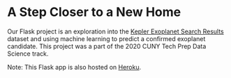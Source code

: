 # A Step Closer to a New Home

Our Flask project is an exploration into the [Kepler Exoplanet Search
Results](https://www.kaggle.com/nasa/kepler-exoplanet-search-results) dataset
and using machine learning to predict a confirmed exoplanet candidate. This
project was a part of the 2020 CUNY Tech Prep Data Science track.

Note: This Flask app is also hosted on
[Heroku](https://a-step-closer-to-a-new-home.herokuapp.com).
